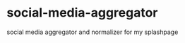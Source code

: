 social-media-aggregator
=======================

social media aggregator and normalizer for my splashpage
